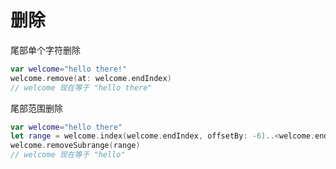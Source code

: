# 删除

尾部单个字符删除

```swift
var welcome="hello there!"
welcome.remove(at: welcome.endIndex)
// welcome 现在等于 "hello there"
```

尾部范围删除

```swift
var welcome="hello there"
let range = welcome.index(welcome.endIndex, offsetBy: -6)..<welcome.endIndex
welcome.removeSubrange(range)
// welcome 现在等于 "hello"
```
